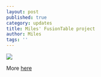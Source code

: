 ```yaml
---
layout: post
published: true
category: updates
title: Miles' FusionTable project
author: Miles
tags: ''
---
```

![](http://i.imgur.com/XsObtfW.png)

More [here](https://fusiontables.google.com/data?docid=1budQ75uz-nST46nnyqcLrCuUPrEn71FJ7vThABwm#map:id=3)